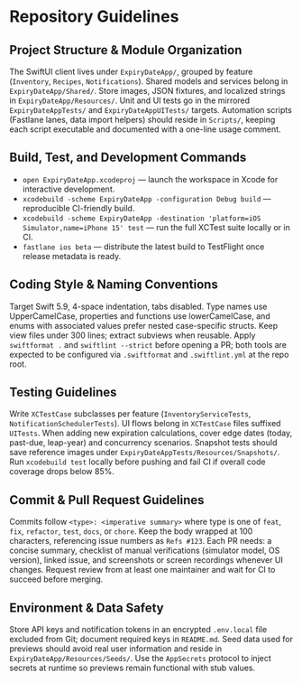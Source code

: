 # Repository Guidelines

## Project Structure & Module Organization
The SwiftUI client lives under `ExpiryDateApp/`, grouped by feature (`Inventory`, `Recipes`, `Notifications`). Shared models and services belong in `ExpiryDateApp/Shared/`. Store images, JSON fixtures, and localized strings in `ExpiryDateApp/Resources/`. Unit and UI tests go in the mirrored `ExpiryDateAppTests/` and `ExpiryDateAppUITests/` targets. Automation scripts (Fastlane lanes, data import helpers) should reside in `Scripts/`, keeping each script executable and documented with a one-line usage comment.

## Build, Test, and Development Commands
- `open ExpiryDateApp.xcodeproj` — launch the workspace in Xcode for interactive development.
- `xcodebuild -scheme ExpiryDateApp -configuration Debug build` — reproducible CI-friendly build.
- `xcodebuild -scheme ExpiryDateApp -destination 'platform=iOS Simulator,name=iPhone 15' test` — run the full XCTest suite locally or in CI.
- `fastlane ios beta` — distribute the latest build to TestFlight once release metadata is ready.

## Coding Style & Naming Conventions
Target Swift 5.9, 4-space indentation, tabs disabled. Type names use UpperCamelCase, properties and functions use lowerCamelCase, and enums with associated values prefer nested case-specific structs. Keep view files under 300 lines; extract subviews when reusable. Apply `swiftformat .` and `swiftlint --strict` before opening a PR; both tools are expected to be configured via `.swiftformat` and `.swiftlint.yml` at the repo root.

## Testing Guidelines
Write `XCTestCase` subclasses per feature (`InventoryServiceTests`, `NotificationSchedulerTests`). UI flows belong in `XCTestCase` files suffixed `UITests`. When adding new expiration calculations, cover edge dates (today, past-due, leap-year) and concurrency scenarios. Snapshot tests should save reference images under `ExpiryDateAppTests/Resources/Snapshots/`. Run `xcodebuild test` locally before pushing and fail CI if overall code coverage drops below 85%.

## Commit & Pull Request Guidelines
Commits follow `<type>: <imperative summary>` where type is one of `feat`, `fix`, `refactor`, `test`, `docs`, or `chore`. Keep the body wrapped at 100 characters, referencing issue numbers as `Refs #123`. Each PR needs: a concise summary, checklist of manual verifications (simulator model, OS version), linked issue, and screenshots or screen recordings whenever UI changes. Request review from at least one maintainer and wait for CI to succeed before merging.

## Environment & Data Safety
Store API keys and notification tokens in an encrypted `.env.local` file excluded from Git; document required keys in `README.md`. Seed data used for previews should avoid real user information and reside in `ExpiryDateApp/Resources/Seeds/`. Use the `AppSecrets` protocol to inject secrets at runtime so previews remain functional with stub values.

